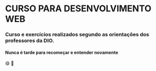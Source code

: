 # CURSO PARA DESENVOLVIMENTO WEB
### Curso e exercícios realizados segundo as orientações dos professores da DIO.
#### Nunca é tarde para recomeçar e entender novamente 
😄 💜

